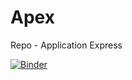 # Apex
Repo - Application Express


[![Binder](https://mybinder.org/badge_logo.svg)](https://mybinder.org/v2/gh/lobato767/apex/master?urlpath=lab)
